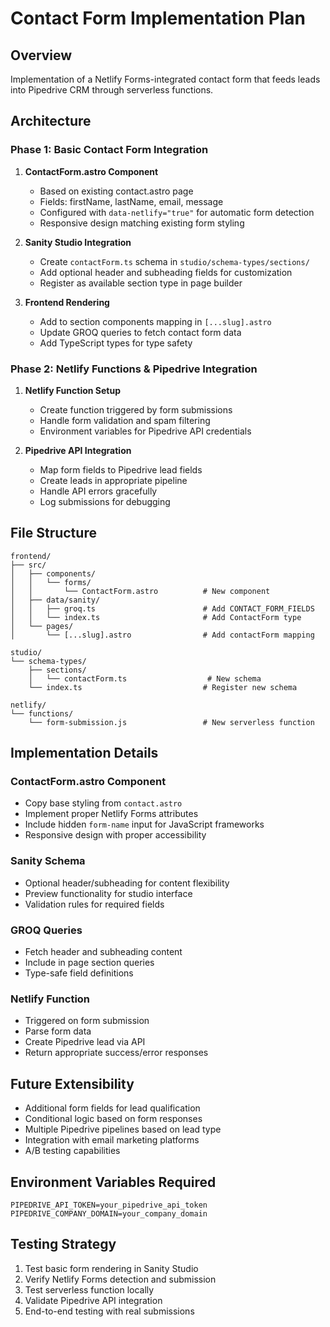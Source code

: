 # Contact Form Implementation Plan

## Overview

Implementation of a Netlify Forms-integrated contact form that feeds leads into Pipedrive CRM through serverless functions.

## Architecture

### Phase 1: Basic Contact Form Integration

1. **ContactForm.astro Component**

   - Based on existing contact.astro page
   - Fields: firstName, lastName, email, message
   - Configured with `data-netlify="true"` for automatic form detection
   - Responsive design matching existing form styling

2. **Sanity Studio Integration**

   - Create `contactForm.ts` schema in `studio/schema-types/sections/`
   - Add optional header and subheading fields for customization
   - Register as available section type in page builder

3. **Frontend Rendering**
   - Add to section components mapping in `[...slug].astro`
   - Update GROQ queries to fetch contact form data
   - Add TypeScript types for type safety

### Phase 2: Netlify Functions & Pipedrive Integration

1. **Netlify Function Setup**

   - Create function triggered by form submissions
   - Handle form validation and spam filtering
   - Environment variables for Pipedrive API credentials

2. **Pipedrive API Integration**
   - Map form fields to Pipedrive lead fields
   - Create leads in appropriate pipeline
   - Handle API errors gracefully
   - Log submissions for debugging

## File Structure

```
frontend/
├── src/
│   ├── components/
│   │   └── forms/
│   │       └── ContactForm.astro          # New component
│   ├── data/sanity/
│   │   ├── groq.ts                        # Add CONTACT_FORM_FIELDS
│   │   └── index.ts                       # Add ContactForm type
│   └── pages/
│       └── [...slug].astro                # Add contactForm mapping

studio/
└── schema-types/
    ├── sections/
    │   └── contactForm.ts                  # New schema
    └── index.ts                           # Register new schema

netlify/
└── functions/
    └── form-submission.js                 # New serverless function
```

## Implementation Details

### ContactForm.astro Component

- Copy base styling from `contact.astro`
- Implement proper Netlify Forms attributes
- Include hidden `form-name` input for JavaScript frameworks
- Responsive design with proper accessibility

### Sanity Schema

- Optional header/subheading for content flexibility
- Preview functionality for studio interface
- Validation rules for required fields

### GROQ Queries

- Fetch header and subheading content
- Include in page section queries
- Type-safe field definitions

### Netlify Function

- Triggered on form submission
- Parse form data
- Create Pipedrive lead via API
- Return appropriate success/error responses

## Future Extensibility

- Additional form fields for lead qualification
- Conditional logic based on form responses
- Multiple Pipedrive pipelines based on lead type
- Integration with email marketing platforms
- A/B testing capabilities

## Environment Variables Required

```
PIPEDRIVE_API_TOKEN=your_pipedrive_api_token
PIPEDRIVE_COMPANY_DOMAIN=your_company_domain
```

## Testing Strategy

1. Test basic form rendering in Sanity Studio
2. Verify Netlify Forms detection and submission
3. Test serverless function locally
4. Validate Pipedrive API integration
5. End-to-end testing with real submissions
